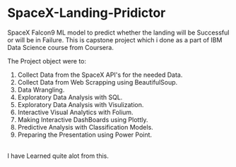 # SpaceX-Landing-Pridictor
SpaceX Falcon9 ML model to predict whether the landing will be Successful or will be in Failure. This is capstone project which i done as a part of IBM Data Science course from Coursera.

The Project object were to:

  1) Collect Data from the SpaceX API's for the needed Data.<br>
  2) Collect Data from Web Scrapping using BeautifulSoup.<br>
  3) Data Wrangling.<br>
  4) Exploratory Data Analysis with SQL.<br>
  5) Exploratory Data Analysis with Visulization.<br>
  6) Interactive Visual Analytics with Folium.<br>
  7) Making Interactive DashBoards using Plottly.<br>
  8) Predictive Analysis with Classification Models.<br>
  9) Preparing the Presentation using Power Point.
<br>
I have Learned quite alot from this.
